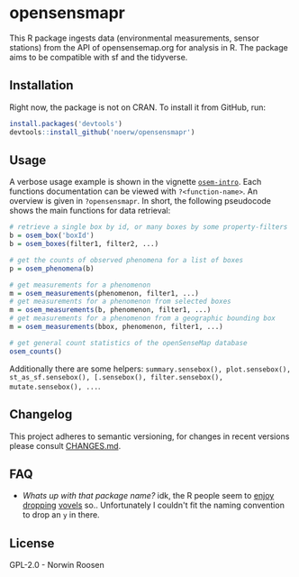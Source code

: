 # opensensmapr
This R package ingests data (environmental measurements, sensor stations) from
the API of opensensemap.org for analysis in R.
The package aims to be compatible with sf and the tidyverse.

## Installation
Right now, the package is not on CRAN. To install it from GitHub, run:

```r
install.packages('devtools')
devtools::install_github('noerw/opensensmapr')
```

## Usage
A verbose usage example is shown in the vignette [`osem-intro`](https://noerw.github.com/opensensmapR/inst/doc/osem-intro.html).
Each functions documentation can be viewed with `?<function-name>`. An overview
is given in `?opensensmapr`.
In short, the following pseudocode shows the main functions for data retrieval:

```r
# retrieve a single box by id, or many boxes by some property-filters
b = osem_box('boxId')
b = osem_boxes(filter1, filter2, ...)

# get the counts of observed phenomena for a list of boxes
p = osem_phenomena(b)

# get measurements for a phenomenon
m = osem_measurements(phenomenon, filter1, ...)
# get measurements for a phenomenon from selected boxes
m = osem_measurements(b, phenomenon, filter1, ...)
# get measurements for a phenomenon from a geographic bounding box
m = osem_measurements(bbox, phenomenon, filter1, ...)

# get general count statistics of the openSenseMap database
osem_counts()
```

Additionally there are some helpers: `summary.sensebox(), plot.sensebox(), st_as_sf.sensebox(), [.sensebox(), filter.sensebox(), mutate.sensebox(), ...`.

## Changelog
This project adheres to semantic versioning, for changes in recent versions
please consult [CHANGES.md](CHANGES.md).

## FAQ
- *Whats up with that package name?* idk, the R people seem to [enjoy][1]
[dropping][2] [vovels][3] so.. Unfortunately I couldn't fit the naming
convention to drop an `y` in there.

[1]: https://github.com/tidyverse/readr
[2]: https://github.com/tidyverse/dplyr
[3]: https://github.com/tidyverse/tidyr

## License
GPL-2.0 - Norwin Roosen
